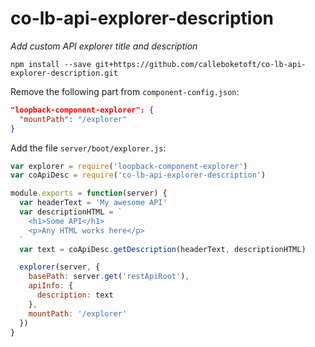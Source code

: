 # co-lb-api-explorer-description

_Add custom API explorer title and description_

`npm install --save git+https://github.com/calleboketoft/co-lb-api-explorer-description.git`

Remove the following part from `component-config.json`:

```json
"loopback-component-explorer": {
  "mountPath": "/explorer"
}
```

Add the file `server/boot/explorer.js`:

```javascript
var explorer = require('loopback-component-explorer')
var coApiDesc = require('co-lb-api-explorer-description')

module.exports = function(server) {
  var headerText = 'My awesome API'
  var descriptionHTML = `
    <h1>Some API</h1>
    <p>Any HTML works here</p>
  `
  var text = coApiDesc.getDescription(headerText, descriptionHTML)

  explorer(server, {
    basePath: server.get('restApiRoot'),
    apiInfo: {
      description: text
    },
    mountPath: '/explorer'
  })
}

```
